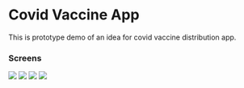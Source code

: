 # Covid Vaccine App

This is prototype demo of an idea for covid vaccine distribution app.

### Screens

![](screen1.png)
![](screen2.png)
![](screen3.png)
![](screen4.png)
